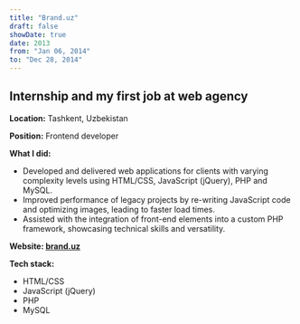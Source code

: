 ```yaml
---
title: "Brand.uz"
draft: false
showDate: true
date: 2013
from: "Jan 06, 2014"
to: "Dec 28, 2014"
---
```


## Internship and my first job at web agency

**Location:** Tashkent, Uzbekistan

**Position:** Frontend developer

**What I did:**

- Developed and delivered web applications for clients with varying complexity levels using HTML/CSS, JavaScript (jQuery), PHP and MySQL.
- Improved performance of legacy projects by re-writing JavaScript code and optimizing images, leading to faster load times.
- Assisted with the integration of front-end elements into a custom PHP framework, showcasing technical skills and versatility.

**Website: [brand.uz](https://brand.uz)**

**Tech stack:**

- HTML/CSS
- JavaScript (jQuery)
- PHP
- MySQL

